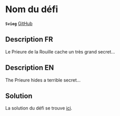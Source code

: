 # Nom du défi

**`Svieg`** [GitHub](https://github.com/Svieg)

## Description FR

Le Prieure de la Rouille cache un très grand secret...

## Description EN

The Prieure hides a terrible secret...

## Solution

La solution du défi se trouve [ici](solution/).
